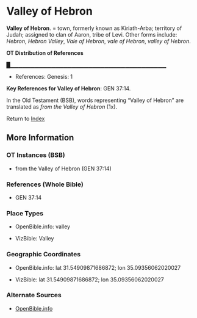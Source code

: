 # Valley of Hebron
**Valley of Hebron**. 
= town, formerly known as Kiriath-Arba; territory of Judah; assigned to clan of Aaron, tribe of Levi. 
Other forms include: 
*Hebron*, *Hebron Valley*, *Vale of Hebron*, *vale of Hebron*, *valley of Hebron*. 


**OT Distribution of References**

█▁▁▁▁▁▁▁▁▁▁▁▁▁▁▁▁▁▁▁▁▁▁▁▁▁▁▁▁▁▁▁▁▁▁▁▁▁▁
* References: Genesis: 1



**Key References for Valley of Hebron**: 
GEN 37:14. 


In the Old Testament (BSB), words representing “Valley of Hebron” are translated as 
*from the Valley of Hebron* (1x). 




Return to [Index](00-Index.md)

## More Information

### OT Instances (BSB)

* from the Valley of Hebron (GEN 37:14)



### References (Whole Bible)

* GEN 37:14


### Place Types

* OpenBible.info: valley

* VizBible: Valley



### Geographic Coordinates

* OpenBible.info: lat 31.54909871686872; lon 35.09356062020027

* VizBible: lat 31.54909871686872; lon 35.09356062020027



### Alternate Sources

* [OpenBible.info](https://www.openbible.info/geo/ancient/a375f5a)



